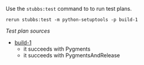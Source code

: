 
Use the `stubbs:test` command to to run test plans.

    rerun stubbs:test -m python-setuptools -p build-1

*Test plan sources*

* [build-1](tests/build-1.html)
  * it succeeds with Pygments
  * it succeeds with PygmentsAndRelease

